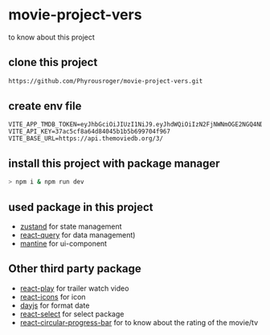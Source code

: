 # movie-project-vers

to know about this project

## clone this project
```bash
https://github.com/Phyrousroger/movie-project-vers.git
```


## create env file
```env
VITE_APP_TMDB_TOKEN=eyJhbGciOiJIUzI1NiJ9.eyJhdWQiOiIzN2FjNWNmOGE2NGQ4NDA0NWIxYjViNjk5NzA0Zjk2NyIsInN1YiI6IjY0MjU0NDRiYzA0NDI5MDIzNmNhMWRkZCIsInNjb3BlcyI6WyJhcGlfcmVhZCJdLCJ2ZXJzaW9uIjoxfQ.cxpwMUWDru9bvAbg3JnMGJNukgLGz5xKwAUlZAdgtN0
VITE_API_KEY=37ac5cf8a64d84045b1b5b699704f967
VITE_BASE_URL=https://api.themoviedb.org/3/
```

## install this project with package manager
```bash
> npm i & npm run dev
```

## used package in this project
- [zustand](https://docs.pmnd.rs/zustand/getting-started/introduction) for state management
- [react-query](https://tanstack.com/query/v3/) for data management)
- [mantine](https://mantine.dev/) for ui-component

## Other third party package
- [react-play](https://reactplay.io/plays) for trailer watch video
- [react-icons](https://react-icons.github.io/react-icons/) for icon
- [dayjs](https://day.js.org/docs/en/installation/typescript) for format date
- [react-select](https://react-select.com/home#custom-styles) for select package
- [react-circular-progress-bar]() for to know about the rating of the movie/tv

